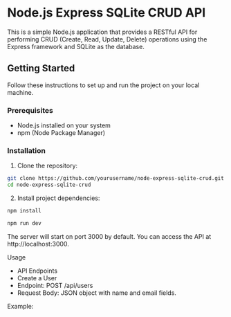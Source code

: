 # Node.js Express SQLite CRUD API

This is a simple Node.js application that provides a RESTful API for performing CRUD (Create, Read, Update, Delete) operations using the Express framework and SQLite as the database.

## Getting Started

Follow these instructions to set up and run the project on your local machine.

### Prerequisites

- Node.js installed on your system
- npm (Node Package Manager)

### Installation

1. Clone the repository:

```bash
git clone https://github.com/yourusername/node-express-sqlite-crud.git
cd node-express-sqlite-crud
```

2. Install project dependencies:

```bash
npm install
```

```bash
npm run dev
```

The server will start on port 3000 by default. You can access the API at http://localhost:3000.

Usage

- API Endpoints
- Create a User
- Endpoint: POST /api/users
- Request Body: JSON object with name and email fields.

Example:
